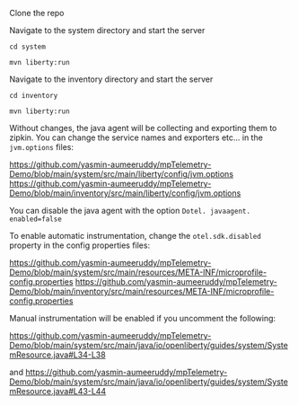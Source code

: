 Clone the repo 

Navigate to the system directory and start the server 

`cd system`

`mvn liberty:run`

Navigate to the inventory directory and start the server

`cd inventory`

`mvn liberty:run`

Without changes, the java agent will be collecting and exporting them to zipkin. You can change the service names and exporters etc... in the `jvm.options` files: 

https://github.com/yasmin-aumeeruddy/mpTelemetry-Demo/blob/main/system/src/main/liberty/config/jvm.options
https://github.com/yasmin-aumeeruddy/mpTelemetry-Demo/blob/main/inventory/src/main/liberty/config/jvm.options

You can disable the java agent with the option `Dotel. javaagent. enabled=false`

To enable automatic instrumentation, change the `otel.sdk.disabled` property in the config properties files: 

https://github.com/yasmin-aumeeruddy/mpTelemetry-Demo/blob/main/system/src/main/resources/META-INF/microprofile-config.properties
https://github.com/yasmin-aumeeruddy/mpTelemetry-Demo/blob/main/inventory/src/main/resources/META-INF/microprofile-config.properties

Manual instrumentation will be enabled if you uncomment the following: 

https://github.com/yasmin-aumeeruddy/mpTelemetry-Demo/blob/main/system/src/main/java/io/openliberty/guides/system/SystemResource.java#L34-L38 

and 
https://github.com/yasmin-aumeeruddy/mpTelemetry-Demo/blob/main/system/src/main/java/io/openliberty/guides/system/SystemResource.java#L43-L44

